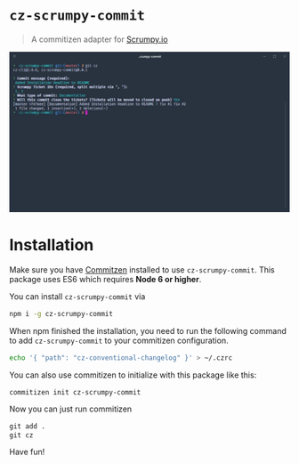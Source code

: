 # `cz-scrumpy-commit`

> A commitizen adapter for [Scrumpy.io](https://scrumpy.io/)

![cz-scrumpy-commit in Action](/.github/demo.jpg)

# Installation

Make sure you have [Commitzen](https://github.com/commitizen/cz-cli) installed to use `cz-scrumpy-commit`. This package uses ES6 which requires **Node 6 or higher**.

You can install `cz-scrumpy-commit` via 

```sh
npm i -g cz-scrumpy-commit
```

When npm finished the installation, you need to run the following command to add `cz-scrumpy-commit` to your commitizen configuration.

```sh
echo '{ "path": "cz-conventional-changelog" }' > ~/.czrc
```

You can also use commitizen to initialize with this package like this:

```sh
commitizen init cz-scrumpy-commit
```

Now you can just run commitizen

```
git add .
git cz
```

Have fun!